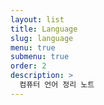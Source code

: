 ```yaml
---
layout: list
title: Language
slug: language
menu: true
submenu: true
order: 2
description: >
  컴퓨터 언어 정리 노트
---
```

